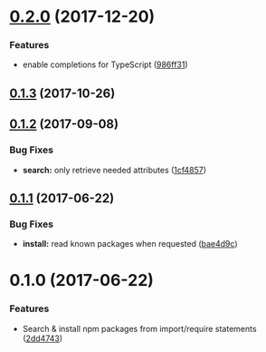 <a name="0.2.0"></a>
# [0.2.0](https://github.com/algolia/atom-autocomplete-module-import/compare/v0.1.3...v0.2.0) (2017-12-20)


### Features

* enable completions for TypeScript ([986ff31](https://github.com/algolia/atom-autocomplete-module-import/commit/986ff31))



<a name="0.1.3"></a>
## [0.1.3](https://github.com/algolia/atom-autocomplete-module-import/compare/v0.1.2...v0.1.3) (2017-10-26)



<a name="0.1.2"></a>
## [0.1.2](https://github.com/algolia/atom-autocomplete-module-import/compare/v0.1.1...v0.1.2) (2017-09-08)


### Bug Fixes

* **search:** only retrieve needed attributes ([1cf4857](https://github.com/algolia/atom-autocomplete-module-import/commit/1cf4857))



<a name="0.1.1"></a>
## [0.1.1](https://github.com/algolia/atom-autocomplete-module-import/compare/v0.1.0...v0.1.1) (2017-06-22)


### Bug Fixes

* **install:** read known packages when requested ([bae4d9c](https://github.com/algolia/atom-autocomplete-module-import/commit/bae4d9c))



<a name="0.1.0"></a>
# 0.1.0 (2017-06-22)


### Features

* Search & install npm packages from import/require statements ([2dd4743](https://github.com/algolia/atom-autocomplete-module-import/commit/2dd4743))



